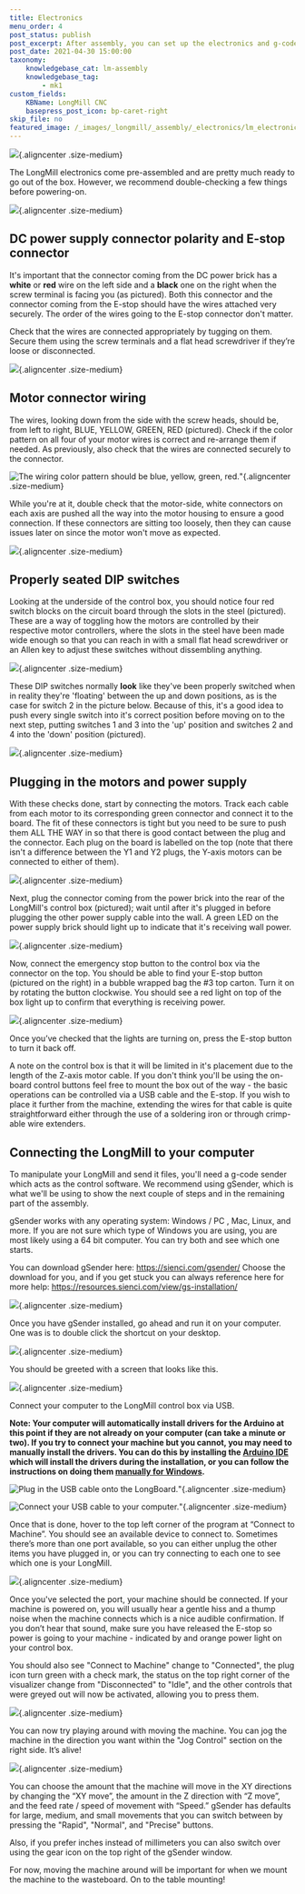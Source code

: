 ```yaml
---
title: Electronics
menu_order: 4
post_status: publish
post_excerpt: After assembly, you can set up the electronics and g-code sender for the LongMill CNC. Wiring is shown for the control box, power supply, motors and more.
post_date: 2021-04-30 15:00:00
taxonomy:
    knowledgebase_cat: lm-assembly
    knowledgebase_tag:
        - mk1
custom_fields:
    KBName: LongMill CNC
    basepress_post_icon: bp-caret-right
skip_file: no
featured_image: /_images/_longmill/_assembly/_electronics/lm_electronics_p1_cover.jpg
---
```


![](/_images/_longmill/_assembly/_electronics/lm_electronics_p1_cover.jpg){.aligncenter .size-medium}

The LongMill electronics come pre-assembled and are pretty much ready to go out of the box. However, we recommend double-checking a few things before powering-on.

![](/_images/_longmill/_assembly/_electronics/lm_electronics_p2_v3.jpg){.aligncenter .size-medium}

<h2>DC power supply connector polarity and E-stop connector</h2>

It's important that the connector coming from the DC power brick has a <b>white</b> or <b>red</b> wire on the left side and a <b>black</b> one on the right when the screw terminal is facing you (as pictured). Both this connector and the connector coming from the E-stop should have the wires attached very securely. The order of the wires going to the E-stop connector don't matter.

Check that the wires are connected appropriately by tugging on them. Secure them using the screw terminals and a flat head screwdriver if they’re loose or disconnected.

![](/_images/_longmill/_assembly/_electronics/lm_electronics_p3.JPG){.aligncenter .size-medium}

<h2>Motor connector wiring</h2>

The wires, looking down from the side with the screw heads, should be, from left to right, BLUE, YELLOW, GREEN, RED (pictured). Check if the color pattern on all four of your motor wires is correct and re-arrange them if needed. As previously, also check that the wires are connected securely to the connector.

![](/_images/_longmill/_assembly/_electronics/lm_electronics_p4.JPG "The wiring color pattern should be blue, yellow, green, red.")"{.aligncenter .size-medium}

While you're at it, double check that the motor-side, white connectors on each axis are pushed all the way into the motor housing to ensure a good connection. If these connectors are sitting too loosely, then they can cause issues later on since the motor won't move as expected.

![](/_images/_longmill/_assembly/_electronics/lm_electronics_p5.JPG){.aligncenter .size-medium}

<h2>Properly seated DIP switches</h2>

Looking at the underside of the control box, you should notice four red switch blocks on the circuit board through the slots in the steel (pictured). These are a way of toggling how the motors are controlled by their respective motor controllers, where the slots in the steel have been made wide enough so that you can reach in with a small flat head screwdriver or an Allen key to adjust these switches without dissembling anything.

![](/_images/_longmill/_assembly/_electronics/lm_electronics_p6.jpg){.aligncenter .size-medium}

These DIP switches normally <strong>look</strong> like they've been properly switched when in reality they're 'floating' between the up and down positions, as is the case for switch 2 in the picture below. Because of this, it's a good idea to push every single switch into it's correct position before moving on to the next step, putting switches 1 and 3 into the 'up' position and switches 2 and 4 into the 'down' position (pictured).

![](/_images/_longmill/_assembly/_electronics/lm_electronics_p7.jpg){.aligncenter .size-medium}

<h2>Plugging in the motors and power supply</h2>

With these checks done, start by connecting the motors. Track each cable from each motor to its corresponding green connector and connect it to the board. The fit of these connectors is tight but you need to be sure to push them ALL THE WAY in so that there is good contact between the plug and the connector. Each plug on the board is labelled on the top (note that there isn't a difference between the Y1 and Y2 plugs, the Y-axis motors can be connected to either of them).

![](/_images/_longmill/_assembly/_electronics/lm_electronics_p8.jpg){.aligncenter .size-medium}

Next, plug the connector coming from the power brick into the rear of the LongMill's control box (pictured); wait until after it's plugged in before plugging the other power supply cable into the wall. A green LED on the power supply brick should light up to indicate that it's receiving wall power.

![](/_images/_longmill/_assembly/_electronics/lm_electronics_p9.jpg){.aligncenter .size-medium}

Now, connect the emergency stop button to the control box via the connector on the top. You should be able to find your E-stop button (pictured on the right) in a bubble wrapped bag the #3 top carton. Turn it on by rotating the button clockwise. You should see a red light on top of the box light up to confirm that everything is receiving power.

![](/_images/_longmill/_assembly/_electronics/lm_electronics_p10.jpg){.aligncenter .size-medium}

Once you’ve checked that the lights are turning on, press the E-stop button to turn it back off.

A note on the control box is that it will be limited in it's placement due to the length of the Z-axis motor cable. If you don't think you'll be using the on-board control buttons feel free to mount the box out of the way - the basic operations can be controlled via a USB cable and the E-stop. If you wish to place it further from the machine, extending the wires for that cable is quite straightforward either through the use of a soldering iron or through crimp-able wire extenders.

<h2>Connecting the LongMill to your computer</h2>

To manipulate your LongMill and send it files, you'll need a g-code sender which acts as the control software. We recommend using gSender, which is what we'll be using to show the next couple of steps and in the remaining part of the assembly.

gSender works with any operating system: Windows / PC , Mac, Linux, and more. If you are not sure which type of Windows you are using, you are most likely using a 64 bit computer. You can try both and see which one starts.

You can download gSender here: <a href="https://sienci.com/gSender/" target="_blank" rel="noopener">https://sienci.com/gsender/</a> Choose the download for you, and if you get stuck you can always reference here for more help: <a href="https://resources.sienci.com/view/gs-installation/" target="_blank" rel="noopener">https://resources.sienci.com/view/gs-installation/</a>

![](/_images/_longmill/_assembly/_electronics/lm_electronics_p11.png){.aligncenter .size-medium}

Once you have gSender installed, go ahead and run it on your computer. One was is to double click the shortcut on your desktop.

![](/_images/_longmill/_assembly/_electronics/lm_electronics_p12.png){.aligncenter .size-medium}

You should be greeted with a screen that looks like this.

![](/_images/_longmill/_assembly/_electronics/lm_electronics_p13.png){.aligncenter .size-medium}

Connect your computer to the LongMill control box via USB.

<strong>Note: Your computer will automatically install drivers for the Arduino at this point if they are not already on your computer (can take a minute or two). If you try to connect your machine but you cannot, you may need to manually install the drivers. You can do this by installing the <a href="https://www.arduino.cc/en/main/software">Arduino IDE</a> which will install the drivers during the installation, or you can follow the instructions on doing them <a href="https://www.arduino.cc/en/Guide/DriverInstallation">manually for Windows</a>.</strong>

![](/_images/_longmill/_assembly/_electronics/lm_electronics_p13_v2.jpg "Plug in the USB cable onto the LongBoard.")"{.aligncenter .size-medium}

![](/_images/_longmill/_assembly/_electronics/lm_electronics_p14.JPG "Connect your USB cable to your computer.")"{.aligncenter .size-medium}

Once that is done, hover to the top left corner of the program at “Connect to Machine”. You should see an available device to connect to. Sometimes there’s more than one port available, so you can either unplug the other items you have plugged in, or you can try connecting to each one to see which one is your LongMill.

![](/_images/_longmill/_assembly/_electronics/lm_electronics_p15.png){.aligncenter .size-medium}

Once you've selected the port, your machine should be connected. If your machine is powered on, you will usually hear a gentle hiss and a thump noise when the machine connects which is a nice audible confirmation. If you don’t hear that sound, make sure you have released the E-stop so power is going to your machine - indicated by and orange power light on your control box.

You should also see "Connect to Machine" change to "Connected", the plug icon turn green with a check mark, the status on the top right corner of the visualizer change from "Disconnected" to "Idle", and the other controls that were greyed out will now be activated, allowing you to press them.

![](/_images/_longmill/_assembly/_electronics/lm_electronics_p16.png){.aligncenter .size-medium}

You can now try playing around with moving the machine. You can jog the machine in the direction you want within the "Jog Control" section on the right side. It’s alive!

![](/_images/_longmill/_assembly/_electronics/lm_electronics_p17.png){.aligncenter .size-medium}

You can choose the amount that the machine will move in the XY directions by changing the “XY move”, the amount in the Z direction with “Z move”, and the feed rate / speed of movement with “Speed.” gSender has defaults for large, medium, and small movements that you can switch between by pressing the "Rapid", "Normal", and "Precise" buttons.

Also, if you prefer inches instead of millimeters you can also switch over using the gear icon on the top right of the gSender window.

For now, moving the machine around will be important for when we mount the machine to the wasteboard. On to the table mounting!
